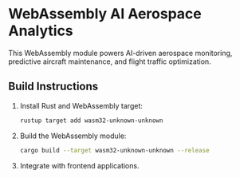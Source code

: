 # WebAssembly AI Aerospace Analytics

This WebAssembly module powers AI-driven aerospace monitoring, predictive aircraft maintenance, and flight traffic optimization.

## Build Instructions

1. Install Rust and WebAssembly target:
   ```bash
   rustup target add wasm32-unknown-unknown
   ```

2. Build the WebAssembly module:
   ```bash
   cargo build --target wasm32-unknown-unknown --release
   ```

3. Integrate with frontend applications.